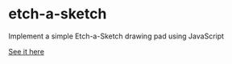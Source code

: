 # etch-a-sketch

Implement a simple Etch-a-Sketch drawing pad using JavaScript

[See it here](https://jdonor.github.io/etch-a-sketch/)
